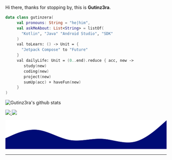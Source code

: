 Hi there, thanks for stopping by, this is **Gutinz3ra**.



```Kotlin
data class gutinzera(
     val pronouns: String = "he|him",
     val askMeAbout: List<String> = listOf(
       "Kotlin", "Java" "Android Studio", "SDK"
     )
     val toLearn: () -> Unit = {
       "Jetpack Compose" to "Future"
     }
     val dailyLife: Unit = (0..end).reduce { acc, new ->
        study(new)
        coding(new)
        project(new)
        sumUp(acc) + haveFun(new)
     }
)
```

![Gutinz3ra's github stats](https://github-readme-stats.vercel.app/api?username=Gutinz3ra&hide=contribs,prs&count_private=true&show_icons=true)

<a href="https://github.com/Gutinz3ra">
  <img src="https://img.shields.io/github/followers/Gutinz3ra">
</a>
<a href="https://github.com/Gutinz3ra">
   <img src="https://komarev.com/ghpvc/?username=Gutinz3ra">
</a>

![bottom.png](https://raw.githubusercontent.com/iCharlesZ/FigureBed/master/img/readme-bottom.png)

---
